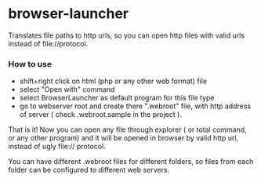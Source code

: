 browser-launcher
================

Translates file paths to http urls, so you can open http files with valid urls instead of file://protocol.


### How to use


- shift+right click on html (php or any other web format) file
- select "Open with" command
- select BrowserLauncher as default program for this file type
- go to webserver root and create there ".webroot" file, with http address of server ( check .webroot.sample in the project ). 

That is it! Now you can open any file through explorer ( or total command, or any other program) and it will be opened in browser by valid http url, instead of ugly file:// protocol. 

You can have different .webroot files for different folders, so files from each folder can be configured to different web servers. 


